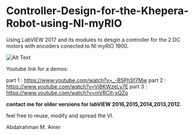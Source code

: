 # Controller-Design-for-the-Khepera-Robot-using-NI-myRIO

Using LabVIEW 2017 and its modules to desgin a controller for the 2 DC motors with
encoders conected to NI myRIO 1900.

![Alt Text](https://media.giphy.com/media/ZgRgMabfsX0Sh4EQRM/giphy.gif)

Youtube link for a demos:
 
  part 1 : https://www.youtube.com/watch?v=_-B5PhSf7Mw
  part 2 : https://www.youtube.com/watch?v=Vi8KWzeLy7E
  part 3 : https://www.youtube.com/watch?v=mVRCIt-xQZo
  
**contact me for older versions for labVIEW 2016,2015,2014,2013,2012.**

feel free to reuse, modify  and spread the VI.

Abdalrahman M. Amer

